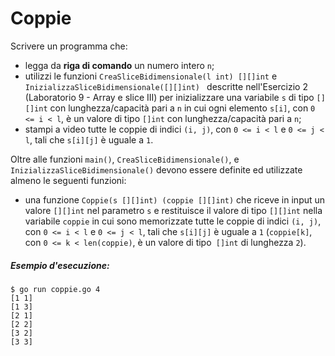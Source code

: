 # Coppie

Scrivere un programma che:
* legga da **riga di comando** un numero intero `n`;
* utilizzi le funzioni `CreaSliceBidimensionale(l int) [][]int` e `InizializzaSliceBidimensionale([][]int) ` descritte nell'Esercizio 2 (Laboratorio 9 - Array e slice III) per inizializzare una variabile `s` di tipo `[][]int` con lunghezza/capacità pari a `n` in cui ogni elemento `s[i]`, con `0 <= i < l`, è un valore di tipo `[]int` con lunghezza/capacità pari a `n`;
* stampi a video tutte le coppie di indici `(i, j)`, con `0 <= i < l` e `0 <= j < l`, tali che `s[i][j]` è uguale a `1`.

Oltre alle funzioni `main()`, `CreaSliceBidimensionale()`, e `InizializzaSliceBidimensionale()` devono essere definite ed utilizzate almeno le seguenti funzioni:
* una funzione `Coppie(s [][]int) (coppie [][]int)` che riceve in input un valore `[][]int` nel parametro `s` e restituisce il valore di tipo `[][]int` nella variabile `coppie` in cui sono memorizzate tutte le coppie di indici `(i, j)`, con `0 <= i < l` e `0 <= j < l`, tali che `s[i][j]` è uguale a `1` (`coppie[k]`, con `0 <= k < len(coppie)`, è un valore di tipo` []int` di lunghezza `2`).

##### Esempio d'esecuzione:

```text
$ go run coppie.go 4
[1 1]
[1 3]
[2 1]
[2 2]
[3 2]
[3 3]
```
